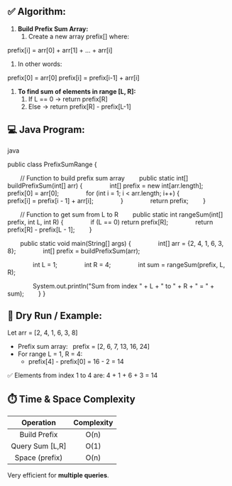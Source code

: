 ## **✅ Algorithm:**
1. **Build Prefix Sum Array:**
   1. Create a new array prefix[] where:

prefix[i] = arr[0] + arr[1] + ... + arr[i]

1. In other words:

prefix[0] = arr[0]
prefix[i] = prefix[i-1] + arr[i]

1. **To find sum of elements in range [L, R]:**
   1. If L == 0 → return prefix[R]
   1. Else → return prefix[R] - prefix[L-1]

## **💻 Java Program:**
java

public class PrefixSumRange {

`    `// Function to build prefix sum array
`    `public static int[] buildPrefixSum(int[] arr) {
`        `int[] prefix = new int[arr.length];
`        `prefix[0] = arr[0];
`        `for (int i = 1; i < arr.length; i++) {
`            `prefix[i] = prefix[i - 1] + arr[i];
`        `}
`        `return prefix;
`    `}

`    `// Function to get sum from L to R
`    `public static int rangeSum(int[] prefix, int L, int R) {
`        `if (L == 0) return prefix[R];
`        `return prefix[R] - prefix[L - 1];
`    `}

`    `public static void main(String[] args) {
`        `int[] arr = {2, 4, 1, 6, 3, 8};
`        `int[] prefix = buildPrefixSum(arr);

`        `int L = 1;
`        `int R = 4;
`        `int sum = rangeSum(prefix, L, R);

`        `System.out.println("Sum from index " + L + " to " + R + " = " + sum);
`    `}
}

## **🧠 Dry Run / Example:**
Let arr = [2, 4, 1, 6, 3, 8]

- Prefix sum array:
  ` `prefix = [2, 6, 7, 13, 16, 24]
- For range L = 1, R = 4:
  - prefix[4] - prefix[0] = 16 - 2 = 14

✅ Elements from index 1 to 4 are: 4 + 1 + 6 + 3 = 14

## **⏱️ Time & Space Complexity**

|**Operation**|**Complexity**|
| :-: | :-: |
|Build Prefix|O(n)|
|Query Sum [L,R]|O(1)|
|Space (prefix)|O(n)|

Very efficient for **multiple queries**.


